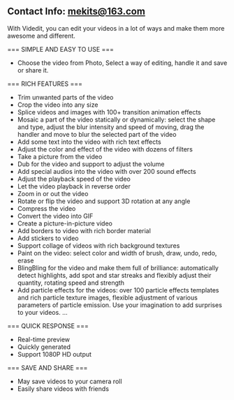 Contact Info: mekits@163.com
-----------------------------------

With Videdit, you can edit your videos in a lot of ways and make them more awesome and different.

=== SIMPLE AND EASY TO USE ===
+ Choose the video from Photo, Select a way of editing, handle it and save or share it.

=== RICH FEATURES === 
+ Trim unwanted parts of the video
+ Crop the video into any size
+ Splice videos and images with 100+ transition animation effects
+ Mosaic a part of the video statically or dynamically: select the shape and type, adjust the blur intensity and speed of moving, drag the handler and move to blur the selected part of the video
+ Add some text into the video with rich text effects
+ Adjust the color and effect of the video with dozens of filters
+ Take a picture from the video
+ Dub for the video and support to adjust the volume
+ Add special audios into the video with over 200 sound effects
+ Adjust the playback speed of the video
+ Let the video playback in reverse order
+ Zoom in or out the video
+ Rotate or flip the video and support 3D rotation at any angle
+ Compress the video
+ Convert the video into GIF
+ Create a picture-in-picture video
+ Add borders to video with rich border material
+ Add stickers to video
+ Support collage of videos with rich background textures
+ Paint on the video: select color and width of brush, draw, undo, redo, erase
+ BlingBling for the video and make them full of brilliance: automatically detect highlights, add spot and star streaks and flexibly adjust their quantity, rotating speed and strength
+ Add particle effects for the videos: over 100 particle effects templates and rich particle texture images, 
flexible adjustment of various parameters of particle emission. Use your imagination to add surprises to your videos.
...

=== QUICK RESPONSE === 
+ Real-time preview
+ Quickly generated
+ Support 1080P HD output

=== SAVE AND SHARE === 
+ May save videos to your camera roll
+ Easily share videos with friends



